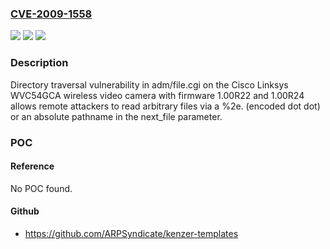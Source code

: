 ### [CVE-2009-1558](https://cve.mitre.org/cgi-bin/cvename.cgi?name=CVE-2009-1558)
![](https://img.shields.io/static/v1?label=Product&message=n%2Fa&color=blue)
![](https://img.shields.io/static/v1?label=Version&message=n%2Fa&color=blue)
![](https://img.shields.io/static/v1?label=Vulnerability&message=n%2Fa&color=brighgreen)

### Description

Directory traversal vulnerability in adm/file.cgi on the Cisco Linksys WVC54GCA wireless video camera with firmware 1.00R22 and 1.00R24 allows remote attackers to read arbitrary files via a %2e. (encoded dot dot) or an absolute pathname in the next_file parameter.

### POC

#### Reference
No POC found.

#### Github
- https://github.com/ARPSyndicate/kenzer-templates

